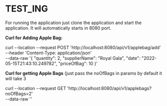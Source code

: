 # TEST_ING

For running the application just clone the application and start the application. It will automatically starts in 8080 port.

**Curl for Adding Apple Bag:**

curl --location --request POST 'http://localhost:8080/api/v1/applebag/add' \
--header 'Content-Type: application/json' \
--data-raw '{
    "quantity": 2,
    "supplierName": "Royal Gala",
    "date": "2022-05-15T21:43:10.249782",
    "priceOfBag": 10
}'

**Curl for getting Apple Bags** (just pass the noOfBags in params by default it will take 3

curl --location --request GET 'http://localhost:8080/api/v1/applebags?noOfBags=2' \
--data-raw ''
